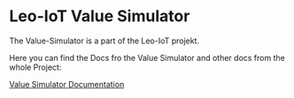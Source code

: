 # Leo-IoT Value Simulator

The Value-Simulator is a part of the Leo-IoT projekt.

Here you can find the Docs fro the Value Simulator and other docs from the whole Project:

[Value Simulator Documentation](https://leo-iot.github.io/leo-iot-docs/#_related_projects)
